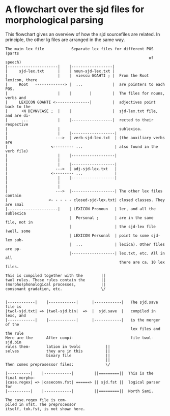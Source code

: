 # A flowchart over the sjd files for morphological parsing

This flowchart gives an overview of how the sjd sourcefiles are related.
In principle, the other lg files are arranged in the same way.

    The main lex file            Separate lex files for different POS (parts
                                                                   of speech)
    |----------------------|    |------------------|
    |     sjd-lex.txt      |    | noun-sjd-lex.txt |
    |                      |    |  viessu GOAHTI ; |  From the Root lexicon, there
    |     Root   -------------> |  ...             |  are pointers to each POS.
    |                      |    |        |         |  The files for nouns, verbs and
    |     LEXICON GOAHTI <---------------|         |  adjectives point back to the
    |      +N DEVNVCASE ;  |    |                  |  sjd-lex.txt file, and are di-
    |      ...             |    |------------------|  rected to their respective
    |                      |                          sublexica.
    |                      |    |-------------------|
    |                     --->  | verb-sjd-lex.txt  | (the auxiliary verbs are
    |                   <--------- ...              | also found in the verb file)
    |                      |    |-------------------|
    |                      |
    |                      |    |-------------------|
    |                     --->  | adj-sjd-lex.txt   |
    |                   <--------- ...              |
    |                      |    |-------------------|
    |                      |
    |                      |
    |                     --->  |-------------------| The other lex files contain
    |                  <- - - - - closed-sjd-lex.txt| closed classes. They are smal
    |----------------------|    | LEXICON Pronoun   | ler, and all the sublexica
                                |  Personal ;       | are in the same file, not in
                                |                   | the sjd-lex file (well, some
                                | LEXICON Personal  | point to some sjd-lex sub-
                                |  ...              | lexica). Other files are pp-
                                |-------------------| lex.txt, etc. All in all
                                                      there are ca. 10 lex files.

    This is compiled together with the        ||
    twol rules. These rules contain the       ||
    (morpho)phonological processes,           ||
    consonant gradation, etc.                 \/


    |------------|    |------------|      |------------|   The sjd.save file is
    |twol-sjd.txt| => |twol-sjd.bin|  =>  |  sjd.save  |   compiled in lexc, and
    |------------|    |------------|      |------------|   is the merger of the
                                                           lex files and the rule
    Here are the      After compi-                         file twol-sjd.bin
    rules them-       lation in twolc           ||
    selves            they are in this          ||
                      binary file               ||
                                                ||
    Then comes preprosessor files:              \/

    |----------|    |------------|         ||=========||  This is the final morpho-
    |case.regex| => |caseconv.fst| ======> || sjd.fst ||  logical parser for
    |----------|    |------------|         ||=========||  North Sami.

    The case.regex file is com-
    piled in xfst. The preprocessor
    itself, tok.fst, is not shown here.
